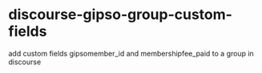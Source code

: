 # discourse-gipso-group-custom-fields
add custom fields gipsomember_id and membershipfee_paid to a group in discourse
